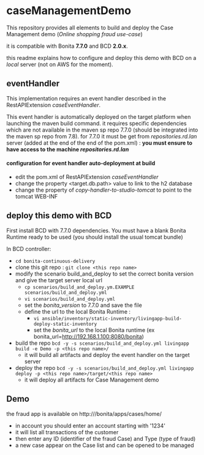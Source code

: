 # caseManagementDemo

This repository provides all elements to build and deploy the Case Management demo (_Online shopping fraud use-case_)

it is compatible with Bonita **7.7.0** and BCD **2.0.x**. 

this readme explains how to configure and deploy this demo with BCD on a *local* server (not on AWS for the moment).

## eventHandler
This implementation requires an event handler described in the RestAPIExtension _caseEventHandler_. 

This event handler is automatically deployed on the target platform when launching the maven build command. 
it requires specific dependencies which are not available in the maven sp repo 7.7.0 (should be integrated into the maven sp repo from 7.8). 
for 7.7.0 it must be get from _repositories.rd.lan_ server (added at the end of the end of the pom.xml) : **you must ensure to have access to the machine _repositories.rd.lan_**

#### configuration for event handler auto-deployment at build

* edit the pom.xml of RestAPIExtension _caseEventHandler_
* change the property <target.db.path> value to link to the h2 database 
* change the property <outputDirectory> of _copy-handler-to-studio-tomcat_ to point to the tomcat WEB-INF

## deploy this demo with BCD

First install BCD with 7.7.0 dependencies.
You must have a blank Bonita Runtime ready to be used (you should install the usual tomcat bundle)

In BCD controller:
* `cd bonita-continuous-delivery`
* clone this git repo : `git clone <this repo name>`
* modify the scenario build_and_deploy to set the correct bonita version and give the target server local url
  * `cp scenarios/build_and_deploy.ym.EXAMPLE scenarios/build_and_deploy.yml`
  * `vi scenarios/build_and_deploy.yml`
  * set the _bonita_version_ to 7.7.0 and save the file
  * define the url to the local Bonita Runtime :
    * `vi ansible/inventory/static-inventory/livingapp-build-deploy-static-inventory`
    * set the _bonita_url_ to the local Bonita runtime (ex bonita_url=http://192.168.1.100:8080/bonita)
* build the repo `bcd -y -s scenarios/build_and_deploy.yml livingapp build -e Demo -p <this repo name>/`
  * it will build all artifacts and deploy the event handler on the target server
* deploy the repo `bcd -y -s scenarios/build_and_deploy.yml livingapp deploy -p <this repo name>/target/<this repo name>`
  * it will deploy all artifacts for Case Management demo
 
 ## Demo 

the fraud app is available on http://<target server>/bonita/apps/cases/home/
* in account you should enter an account starting with '1234'
* it will list all transactions of the customer
* then enter any ID (identifier of the fraud Case) and Type (type of fraud)
* a new case appear on the Case list and can be opened to be managed
 
 


